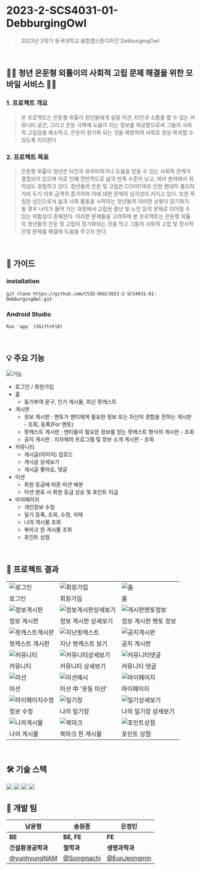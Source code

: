 # 2023-2-SCS4031-01-DebburgingOwl
> 2023년 2학기 동국대학교 융합캡스톤디자인 DebburgingOwl
<br />

##  👩🏻 청년 은둔형 외톨이의 사회적 고립 문제 해결을 위한 모바일 서비스 👨🏻
### 1. 프로젝트 개요
> 본 프로젝트는 은둔형 외톨이 청년들에게 일일 미션, 타인과 소통을 할 수 있는 커뮤니티 공간, 그리고 은둔 극복에 도움이 되는 정보를 제공함으로써 그들의 사회적 고립감을 해소하고, 은둔이 장기화 되는 것을 예방하여 사회로 정상 복귀할 수 있도록 지지한다
### 2. 프로젝트 목표
> 은둔형 외톨이 청년은 타인과 유의미하거나 도움을 받을 수 있는 사회적 관계가 결핍되어 있으며 이로 인해 전반적으로 삶의 만족 수준이 낮고, 여러 분야에서 취약성도 경험하고 있다. 청년들의 은둔 및 고립은 COVID19로 인한 팬데믹 물리적 거리 두기 이후 급격히 증가하여 이에 대한 문제의 심각성이 커지고 있다. 또한 독립된 성인으로서 삶과 사회 활동을 시작하는 청년들의 이러한 상황이 장기화가 될 경우 나이가 들어 가는 과정에서 고립된 중년 및 노인 등의 문제로 이어질 수 있는 위험성이 존재한다. 이러한 문제들을 고려하여 본 프로젝트는 은둔형 외톨이 청년들의 은둔 및 고립이 장기화되는 것을 막고 그들의 사회적 고립 및 정서적 안정 문제를 해결에 도움을 주고자 한다.
<br />

## 🔑 가이드
### installation
```
git clone https://github.com/CSID-DGU/2023-2-SCS4031-01-DebburgingOwl.git
```
### Android Studio
```
Run 'app' (Shift+F10)
```
<br />

## 💡 주요 기능
![기능](https://github.com/CSID-DGU/2023-2-SCS4031-01-DebburgingOwl/assets/125721217/16672ca4-5abd-403a-b6db-94d7cf430589)
* 로그인 / 회원가입
* 홈
  * 동기부여 문구, 인기 게시물, 최신 팟캐스트
* 게시판
  * 정보 게시판 : 멘토가 멘티에게 필요한 정보 또는 자신의 경험을 전하는 게시판 - 조회, 등록(For 멘토)
  * 팟캐스트 게시판 : 멘티들이 필요한 정보를 얻는 팟캐스트 형식의 게시판 - 조회
  * 공지 게시판 : 지자체의 프로그램 및 정보 소개 게시판 - 조회
* 커뮤니티
  * 게시글(이미지) 업로드
  * 게시글 상세보기
  * 게시글 좋아요, 댓글
* 미션
  * 회원 등급에 따른 미션 배분
  * 미션 완료 시 회원 등급 상승 및 포인트 지급
* 마이페이지
  * 개인정보 수정
  * 일기 등록, 조회, 수정, 삭제
  * 나의 게시물 조회
  * 북마크 한 게시물 조회
  * 포인트 상점
<br />

## 📱 프로젝트 결과
|  |  |  |
| -------------- | -------------- | -------------- |
|![로그인](https://github.com/CSID-DGU/2023-2-SCS4031-01-DebburgingOwl/assets/125721217/58d93c9a-0e03-48e1-aca6-cf18f5e8733e)|![회원가입](https://github.com/CSID-DGU/2023-2-SCS4031-01-DebburgingOwl/assets/125721217/ccb861f6-5190-4f0d-b7ba-53b211786f60)|![홈](https://github.com/CSID-DGU/2023-2-SCS4031-01-DebburgingOwl/assets/125721217/7f2ebfa5-49f7-49dc-8216-f1656ee629d5)|
|로그인|회원가입|홈|
|![정보게시판](https://github.com/CSID-DGU/2023-2-SCS4031-01-DebburgingOwl/assets/125721217/41532398-cd70-4e36-a133-b7367cdd8e2b)|![정보게시판상세보기](https://github.com/CSID-DGU/2023-2-SCS4031-01-DebburgingOwl/assets/125721217/cc383109-6264-40ee-b37f-7b2a04453fdc)|![게시판멘토정보](https://github.com/CSID-DGU/2023-2-SCS4031-01-DebburgingOwl/assets/125721217/4b69d999-1f1b-42b5-9e9b-28d483ff471e)|
|정보 게시판|정보 게시판 상세보기|정보 게시판 멘토 정보|
|![팟캐스트게시판](https://github.com/CSID-DGU/2023-2-SCS4031-01-DebburgingOwl/assets/125721217/166d52ea-a7c7-4d5a-8204-59f83820b5a9)|![지난팟캐스트](https://github.com/CSID-DGU/2023-2-SCS4031-01-DebburgingOwl/assets/125721217/f0c5b53d-e43e-48de-91de-d18b35dbff00)|![공지게시판](https://github.com/CSID-DGU/2023-2-SCS4031-01-DebburgingOwl/assets/125721217/2ce3a6f7-32eb-4444-848a-5dfbb645b6c0)|
|팟캐스트 게시판|지난 팟캐스트 보기|공지 게시판|
|![커뮤니티](https://github.com/CSID-DGU/2023-2-SCS4031-01-DebburgingOwl/assets/125721217/b249780c-43c4-4103-b35d-a1c5b82d2411)|![커뮤니티상세보기](https://github.com/CSID-DGU/2023-2-SCS4031-01-DebburgingOwl/assets/125721217/7bd42a99-286a-414c-bc07-e4bb3dd9d08a)|![커뮤니티댓글](https://github.com/CSID-DGU/2023-2-SCS4031-01-DebburgingOwl/assets/125721217/0b721903-ed95-4d21-91fc-770a9c804f33)|
|커뮤니티|커뮤니티 상세보기|커뮤니티 댓글|
|![미션](https://github.com/CSID-DGU/2023-2-SCS4031-01-DebburgingOwl/assets/125721217/571a53b2-8eb4-4b3e-918a-115cf5c2d8fd)|![미션예시](https://github.com/CSID-DGU/2023-2-SCS4031-01-DebburgingOwl/assets/125721217/d5a4c084-723a-414b-bb00-7282cf24c55b)|![마이페이지](https://github.com/CSID-DGU/2023-2-SCS4031-01-DebburgingOwl/assets/125721217/829e41ab-7de5-447c-9b19-374623b65dd5)|
|미션|미션 中 '운동 미션'|마이페이지|
|![마이페이지수정](https://github.com/CSID-DGU/2023-2-SCS4031-01-DebburgingOwl/assets/125721217/326549a0-875a-4179-9207-d5ca73b3f511)|![일기장](https://github.com/CSID-DGU/2023-2-SCS4031-01-DebburgingOwl/assets/125721217/6635b7f4-34ab-4d6f-9609-1d9d2d79dd3b)|![일기상세보기](https://github.com/CSID-DGU/2023-2-SCS4031-01-DebburgingOwl/assets/125721217/ecb90da2-e194-4b34-8829-8dc1527b7477)|
|정보 수정|나의 일기장|나의 일기장 상세보기|
|![나의게시물](https://github.com/CSID-DGU/2023-2-SCS4031-01-DebburgingOwl/assets/125721217/e8f708cd-976f-4889-9636-239b4c77bbbe)|![북마크](https://github.com/CSID-DGU/2023-2-SCS4031-01-DebburgingOwl/assets/125721217/5f2dc632-0ba5-4f10-9852-2c8c603e53b6)|![포인트상점](https://github.com/CSID-DGU/2023-2-SCS4031-01-DebburgingOwl/assets/125721217/f0b4557b-52ee-4b3a-9907-9f9189e2bce3)|
|나의 게시물|북마크 한 게시물|포인트 상점|
<br />

## 🛠️ 기술 스택
<img src="https://img.shields.io/badge/androidstudio-3DDC84?style=for-the-badge&logo=androidstudio&logoColor=white">
<img src="https://img.shields.io/badge/firebase-FFCA28?style=for-the-badge&logo=firebase&logoColor=white">
<img src="https://img.shields.io/badge/github-181717?style=for-the-badge&logo=github&logoColor=white">
<img src="https://img.shields.io/badge/git-F05032?style=for-the-badge&logo=git&logoColor=white">
<br />

## 👥 개발 팀
|**남윤형**|**송원종**|**은정민**|
|---|---|---|
|**BE**|**BE, FE**|**FE**|
|**건설환경공학과**|**철학과**|**생명과학과**|
|[@yunhyungNAM](https://github.com/yunhyungNAM)|[@Songmachi](https://github.com/Songmachi)|[@EunJeongmin](https://github.com/EunJeongmin)|

